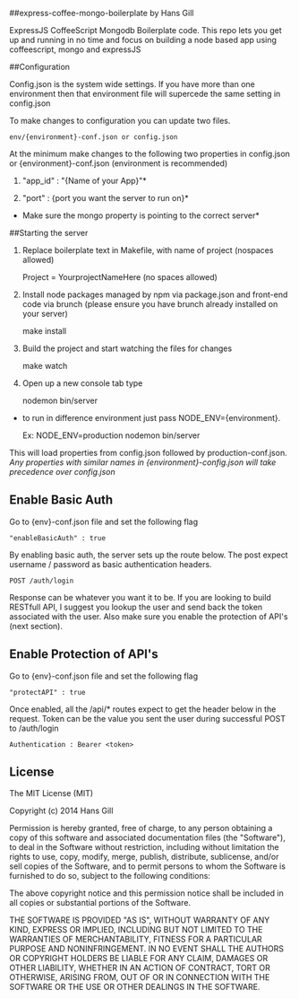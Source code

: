 
##express-coffee-mongo-boilerplate by Hans Gill

ExpressJS CoffeeScript Mongodb Boilerplate code. This repo lets you get up and running in no time and focus on building a node based app using coffeescript, mongo and expressJS

##Configuration

Config.json is the system wide settings. If you have more than one environment then that environment file will supercede the same setting in config.json

To make changes to configuration you can update two files.

    env/{environment}-conf.json or config.json

At the minimum make changes to the following two properties in config.json or {environment}-conf.json (environment is recommended)

1) "app_id" : "{Name of your App}"*

2) "port" : {port you want the server to run on}*

* Make sure the mongo property is pointing to the correct server*


##Starting the server

1) Replace boilerplate text in Makefile, with name of project (nospaces allowed)
    
    Project = YourprojectNameHere (no spaces allowed)

2) Install node packages managed by npm via package.json and front-end code via brunch (please ensure you have brunch already installed on your server)
  
    make install

3) Build the project and start watching the files for changes

    make watch

4) Open up a new console tab type
    
    nodemon bin/server

  * to run in difference environment just pass NODE_ENV={environment}.
  
    Ex: NODE_ENV=production nodemon bin/server

  This will load properties from config.json followed by production-conf.json. *Any properties with similar names in {environment}-config.json will take precedence over config.json*

## Enable Basic Auth

Go to {env}-conf.json file and set the following flag
    
    "enableBasicAuth" : true

By enabling basic auth, the server sets up the route below. The post expect username / password as basic authentication headers.
    
    POST /auth/login

Response can be whatever you want it to be. If you are looking to build RESTfull API, I suggest you lookup the user and send back the token associated with the user. Also make sure you enable the protection of API's (next section).

## Enable Protection of API's

Go to {env}-conf.json file and set the following flag
    
    "protectAPI" : true

Once enabled, all the /api/* routes expect to get the header below in the request. Token can be the value you sent the user during successful POST to /auth/login
    
    Authentication : Bearer <token>


## License 

The MIT License (MIT)

Copyright (c) 2014 Hans Gill

Permission is hereby granted, free of charge, to any person obtaining a copy
of this software and associated documentation files (the "Software"), to deal
in the Software without restriction, including without limitation the rights
to use, copy, modify, merge, publish, distribute, sublicense, and/or sell
copies of the Software, and to permit persons to whom the Software is
furnished to do so, subject to the following conditions:

The above copyright notice and this permission notice shall be included in
all copies or substantial portions of the Software.

THE SOFTWARE IS PROVIDED "AS IS", WITHOUT WARRANTY OF ANY KIND, EXPRESS OR
IMPLIED, INCLUDING BUT NOT LIMITED TO THE WARRANTIES OF MERCHANTABILITY,
FITNESS FOR A PARTICULAR PURPOSE AND NONINFRINGEMENT. IN NO EVENT SHALL THE
AUTHORS OR COPYRIGHT HOLDERS BE LIABLE FOR ANY CLAIM, DAMAGES OR OTHER
LIABILITY, WHETHER IN AN ACTION OF CONTRACT, TORT OR OTHERWISE, ARISING FROM,
OUT OF OR IN CONNECTION WITH THE SOFTWARE OR THE USE OR OTHER DEALINGS IN
THE SOFTWARE.